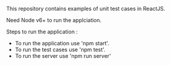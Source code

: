 
This repository contains examples of unit test cases in ReactJS.

Need Node v6+ to run the applciation.

Steps to run the application :
* To run the application use 'npm start'.
* To run the test cases use 'npm test'.
* To run the server use 'npm run server'
